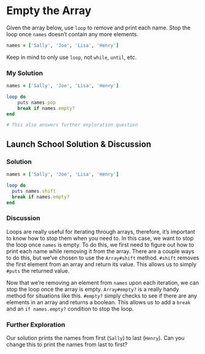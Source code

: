 # Empty the Array
Given the array below, use `loop` to remove and print each name. Stop the loop once `names` doesn’t contain any more elements.

```rb
names = ['Sally', 'Joe', 'Lisa', 'Henry']
```

Keep in mind to only use `loop`, not `while`, `until`, etc.

### My Solution

```rb 
names = ['Sally', 'Joe', 'Lisa', 'Henry']

loop do
	puts names.pop
	break if names.empty?
end

# This also answers further exploration question
```

## Launch School Solution & Discussion
### Solution

```rb
names = ['Sally', 'Joe', 'Lisa', 'Henry']

loop do
  puts names.shift
  break if names.empty?
end
```

### Discussion

Loops are really useful for iterating through arrays, therefore, it’s important to know how to stop them when you need to. In this case, we want to stop the loop once `names` is empty. To do this, we first need to figure out how to print each name while removing it from the array. There are a couple ways to do this, but we’ve chosen to use the `Array#shift` method. `#shift` removes the first element from an array and return its value. This allows us to simply `#puts` the returned value.

Now that we’re removing an element from `names` upon each iteration, we can stop the loop once the array is empty. `Array#empty?` is a really handy method for situations like this. `#empty?` simply checks to see if there are any elements in an array and returns a boolean. This allows us to add a `break` and an `if names.empty?` condition to stop the loop.

### Further Exploration

Our solution prints the names from first (`Sally`) to last (`Henry`). Can you change this to print the names from last to first?